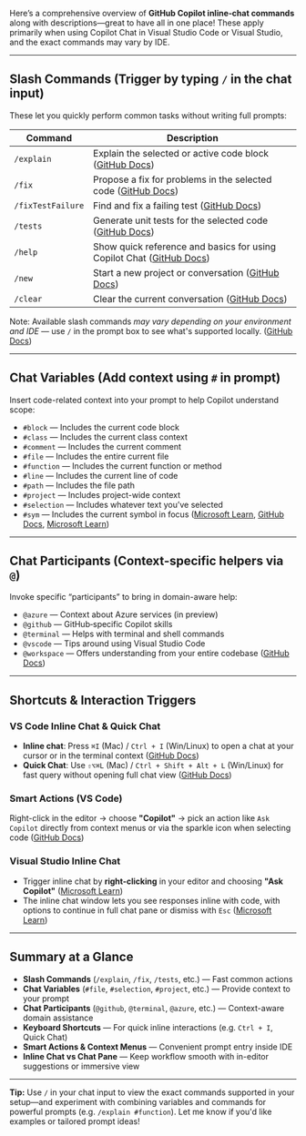 Here’s a comprehensive overview of **GitHub Copilot inline‑chat commands** along with descriptions—great to have all in one place! These apply primarily when using Copilot Chat in Visual Studio Code or Visual Studio, and the exact commands may vary by IDE.

---

## Slash Commands (Trigger by typing `/` in the chat input)

These let you quickly perform common tasks without writing full prompts:

| Command           | Description                                                               |
| ----------------- | ------------------------------------------------------------------------- |
| `/explain`        | Explain the selected or active code block ([GitHub Docs][1])              |
| `/fix`            | Propose a fix for problems in the selected code ([GitHub Docs][1])        |
| `/fixTestFailure` | Find and fix a failing test ([GitHub Docs][1])                            |
| `/tests`          | Generate unit tests for the selected code ([GitHub Docs][1])              |
| `/help`           | Show quick reference and basics for using Copilot Chat ([GitHub Docs][1]) |
| `/new`            | Start a new project or conversation ([GitHub Docs][1])                    |
| `/clear`          | Clear the current conversation ([GitHub Docs][1])                         |

Note: Available slash commands *may vary depending on your environment and IDE* — use `/` in the prompt box to see what's supported locally. ([GitHub Docs][1])

---

## Chat Variables (Add context using `#` in prompt)

Insert code-related context into your prompt to help Copilot understand scope:

* `#block` — Includes the current code block
* `#class` — Includes the current class context
* `#comment` — Includes the current comment
* `#file` — Includes the entire current file
* `#function` — Includes the current function or method
* `#line` — Includes the current line of code
* `#path` — Includes the file path
* `#project` — Includes project-wide context
* `#selection` — Includes whatever text you’ve selected
* `#sym` — Includes the current symbol in focus ([Microsoft Learn][2], [GitHub Docs][1], [Microsoft Learn][3])

---

## Chat Participants (Context-specific helpers via `@`)

Invoke specific “participants” to bring in domain-aware help:

* `@azure` — Context about Azure services (in preview)
* `@github` — GitHub‑specific Copilot skills
* `@terminal` — Helps with terminal and shell commands
* `@vscode` — Tips around using Visual Studio Code
* `@workspace` — Offers understanding from your entire codebase ([GitHub Docs][1])

---

## Shortcuts & Interaction Triggers

### VS Code Inline Chat & Quick Chat

* **Inline chat**: Press `⌘I` (Mac) / `Ctrl + I` (Win/Linux) to open a chat at your cursor or in the terminal context ([GitHub Docs][4])
* **Quick Chat**: Use `⇧⌥⌘L` (Mac) / `Ctrl + Shift + Alt + L` (Win/Linux) for fast query without opening full chat view ([GitHub Docs][4])

### Smart Actions (VS Code)

Right-click in the editor → choose **"Copilot"** → pick an action like `Ask Copilot` directly from context menus or via the sparkle icon when selecting code ([GitHub Docs][4])

### Visual Studio Inline Chat

* Trigger inline chat by **right-clicking** in your editor and choosing **"Ask Copilot"** ([Microsoft Learn][3])
* The inline chat window lets you see responses inline with code, with options to continue in full chat pane or dismiss with `Esc` ([Microsoft Learn][3])

---

## Summary at a Glance

* **Slash Commands** (`/explain`, `/fix`, `/tests`, etc.) — Fast common actions
* **Chat Variables** (`#file`, `#selection`, `#project`, etc.) — Provide context to your prompt
* **Chat Participants** (`@github`, `@terminal`, `@azure`, etc.) — Context-aware domain assistance
* **Keyboard Shortcuts** — For quick inline interactions (e.g. `Ctrl + I`, Quick Chat)
* **Smart Actions & Context Menus** — Convenient prompt entry inside IDE
* **Inline Chat vs Chat Pane** — Keep workflow smooth with in-editor suggestions or immersive view

---

**Tip:** Use `/` in your chat input to view the exact commands supported in your setup—and experiment with combining variables and commands for powerful prompts (e.g. `/explain #function`). Let me know if you'd like examples or tailored prompt ideas!

[1]: https://docs.github.com/en/copilot/reference/cheat-sheet?utm_source=chatgpt.com "GitHub Copilot Chat cheat sheet"
[2]: https://learn.microsoft.com/en-us/visualstudio/ide/copilot-chat-context?view=vs-2022&utm_source=chatgpt.com "Customize chat responses - Visual Studio (Windows)"
[3]: https://learn.microsoft.com/en-us/visualstudio/ide/visual-studio-github-copilot-chat?view=vs-2022&utm_source=chatgpt.com "About GitHub Copilot Chat in Visual Studio"
[4]: https://docs.github.com/copilot/using-github-copilot/asking-github-copilot-questions-in-your-ide?utm_source=chatgpt.com "Asking GitHub Copilot questions in your IDE"
